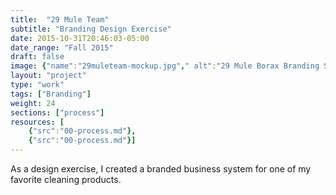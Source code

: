 ```yaml
---
title:  "29 Mule Team"
subtitle: "Branding Design Exercise"
date: 2015-10-31T20:46:03-05:00
date_range: "Fall 2015"
draft: false
image: {"name":"29muleteam-mockup.jpg"," alt":"29 Mule Borax Branding System Mockup"}
layout: "project"
type: "work"
tags: ["Branding"]
weight: 24
sections: ["process"]
resources: [
    {"src":"00-process.md"},
    {"src":"00-process.md"}]
---
```

As a design exercise, I created a branded business system for one of my favorite cleaning products.